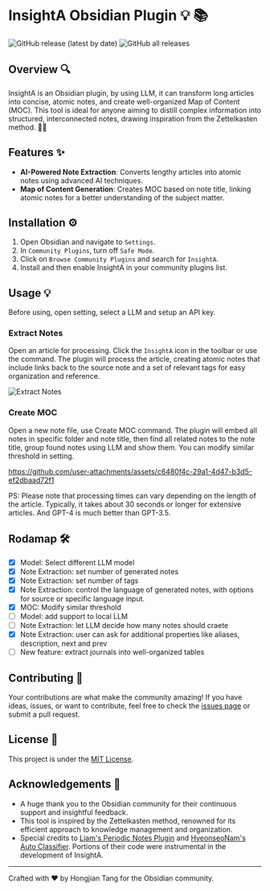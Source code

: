 # InsightA Obsidian Plugin :bulb: :books:

![GitHub release (latest by date)](https://img.shields.io/github/v/release/HongjianTang/obsidian-insighta?style=for-the-badge)
![GitHub all releases](https://img.shields.io/github/downloads/HongjianTang/obsidian-insighta/total?style=for-the-badge)

## Overview :mag:

InsightA is an Obsidian plugin, by using LLM, it can transform long articles into concise, atomic notes, and create well-organized Map of Content (MOC). This tool is ideal for anyone aiming to distill complex information into structured, interconnected notes, drawing inspiration from the Zettelkasten method. 🚀📝

## Features :sparkles:

- **AI-Powered Note Extraction**: Converts lengthy articles into atomic notes using advanced AI techniques.
- **Map of Content Generation**: Creates MOC based on note title, linking atomic notes for a better understanding of the subject matter.

## Installation :gear:

1. Open Obsidian and navigate to `Settings`.
2. In `Community Plugins`, turn off `Safe Mode`.
3. Click on `Browse Community Plugins` and search for `InsightA`.
4. Install and then enable InsightA in your community plugins list.

## Usage 💡

Before using, open setting, select a LLM and setup an API key.

### Extract Notes

Open an article for processing. Click the `InsightA` icon in the toolbar or use the command. The plugin will process the article, creating atomic notes that include links back to the source note and a set of relevant tags for easy organization and reference.

![Extract Notes](assets/use_case_extract_notes.gif)

### Create MOC

Open a new note file, use Create MOC command. The plugin will embed all notes in specific folder and note title, then find all related notes to the note title, group found notes using LLM and show them.
You can modify similar threshold in setting.

https://github.com/user-attachments/assets/c6480f4c-29a1-4d47-b3d5-ef2dbaad72f1

PS: Please note that processing times can vary depending on the length of the article. Typically, it takes about 30 seconds or longer for extensive articles. And GPT-4 is much better than GPT-3.5.

## Rodamap :hammer_and_wrench:

- [x] Model: Select different LLM model
- [x] Note Extraction: set number of generated notes
- [x] Note Extraction: set number of tags
- [x] Note Extraction: control the language of generated notes, with options for source or specific language input.
- [x] MOC: Modify similar threshold
- [ ] Model: add support to local LLM
- [ ] Note Extraction: let LLM decide how many notes should craete
- [x] Note Extraction: user can ask for additional properties like aliases, description, next and prev
- [ ] New feature: extract journals into well-organized tables

## Contributing :raised_hands:

Your contributions are what make the community amazing! If you have ideas, issues, or want to contribute, feel free to check the [issues page](https://github.com/HongjianTang/obsidian-insighta/issues) or submit a pull request.

## License :page_facing_up:

This project is under the [MIT License](LICENSE).

## Acknowledgements :tada:

- A huge thank you to the Obsidian community for their continuous support and insightful feedback.
- This tool is inspired by the Zettelkasten method, renowned for its efficient approach to knowledge management and organization.
- Special credits to [Liam's Periodic Notes Plugin](https://github.com/liamcain/obsidian-periodic-notes) and [HyeonseoNam's Auto Classifier](https://github.com/HyeonseoNam/auto-classifier/). Portions of their code were instrumental in the development of InsightA.

---

Crafted with :heart: by Hongjian Tang for the Obsidian community.
